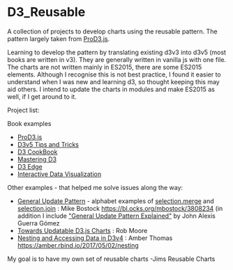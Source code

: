 # D3_Reusable
A collection of projects to develop charts using the reusable pattern. The pattern largely taken from [ProD3.js](https://link.springer.com/book/10.1007/978-1-4842-5203-1).

Learning to develop the pattern by translating existing d3v3 into d3v5 (most books are written in v3). 
They are generally written in vanilla js with one file. The charts are not written mainly in ES2015, there are some ES2015 elements. Although I recognise this is not best practice, I found it easier to understand when I was new and learning d3, so thought keeping this may aid others. I intend to update the charts in modules and make ES2015 as well, if I get around to it.

Project list:

Book examples

- [ProD3.js](https://github.com/JimMaltby/D3_Reusable/tree/main/Book_ProD3js)
- [D3v5 Tips and Tricks](https://github.com/JimMaltby/D3_Reusable/tree/main/Book_d3TipsAndTricksV5)
- [D3 CookBook](https://github.com/JimMaltby/D3_Reusable/tree/main/Book_D3Cookbook)
- [Mastering D3](https://github.com/JimMaltby/D3_Reusable/tree/main/Book_MasteringD3)
- [D3 Edge](https://github.com/JimMaltby/D3_Reusable/tree/main/Book_D3Edge)
- [Interactive Data Visualization](https://github.com/JimMaltby/D3_Reusable/tree/main/Book_InteractiveDataViz)

Other examples - that helped me solve issues along the way:

- [General Update Pattern](https://github.com/JimMaltby/D3_Reusable/tree/main/Other_TowardsUpdateable) - alphabet examples of [selection.merge](https://observablehq.com/@d3/general-update-pattern) and [selection.join](https://observablehq.com/@d3/selection-join) : Mike Bostock https://bl.ocks.org/mbostock/3808234
(in addition I include ["General Update Pattern Explained"](https://bl.ocks.org/john-guerra/cabfbaed34d942e4dd81199855e4987f) by John Alexis Guerra Gómez
- [Towards Updatable D3.js Charts](https://github.com/JimMaltby/D3_Reusable/tree/main/Other_GeneralUpdatePattern) : Rob Moore
- [Nesting and Accessing Data in D3v4](https://github.com/JimMaltby/D3_Reusable/tree/main/Other_NestAndAccessData) : Amber Thomas https://amber.rbind.io/2017/05/02/nesting

My goal is to have my own set of reusable charts
-Jims Reusable Charts
